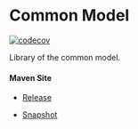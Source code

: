 # Common Model

[![codecov](https://codecov.io/gh/bremersee/common-model/branch/master/graph/badge.svg)](https://codecov.io/gh/bremersee/common-model)

Library of the common model.

#### Maven Site

- [Release](https://bremersee.github.io/common-model/index.html)

- [Snapshot](https://nexus.bremersee.org/repository/maven-sites/common-model/2.2.2-SNAPSHOT/index.html)
